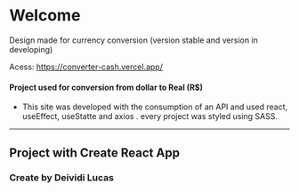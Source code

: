 # Welcome

Design made for currency conversion (version stable and version in developing)

Acess: https://converter-cash.vercel.app/

<h4>Project used for conversion from dollar to Real (R$)</h4>

- This site was developed with the consumption of an API
  and used react, useEffect, useStatte and axios . every project was styled using SASS.

---

## Project with Create React App

### Create by Deividi Lucas
